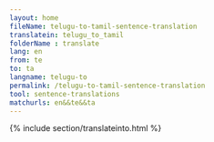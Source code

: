 ```yaml
---
layout: home
fileName: telugu-to-tamil-sentence-translation
translatein: telugu_to_tamil
folderName : translate
lang: en
from: te
to: ta
langname: telugu-to
permalink: /telugu-to-tamil-sentence-translation
tool: sentence-translations
matchurls: en&&te&&ta
---
```

{% include section/translateinto.html %}
